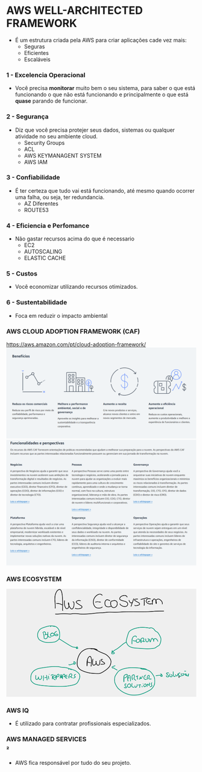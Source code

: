 # AWS WELL-ARCHITECTED FRAMEWORK
* É um estrutura criada pela AWS para criar aplicações cade vez mais:
  * Seguras
  * Eficientes
  * Escaláveis

### 1 - Excelencia Operacional
* Você precisa **monitorar** muito bem o seu sistema, para saber o que está funcionando
o que não está funcionando e principalmente o que está **quase** parando de funcionar.

### 2 - Segurança
* Diz que você precisa protejer seus dados, sistemas ou qualquer atividade no seu ambiente cloud.
  * Security Groups
  * ACL
  * AWS KEYMANAGENT SYSTEM
  * AWS IAM

### 3 - Confiabilidade
* É ter certeza que tudo vai está funcionando, até mesmo quando ocorrer uma falha, ou seja, ter redundancia.
  * AZ Diferentes
  * ROUTE53

### 4 - Eficiencia e Perfomance
* Não gastar recursos acima do que é necessario
  * EC2
  * AUTOSCALING
  * ELASTIC CACHE

### 5 - Custos
* Você economizar utilizando recursos otimizados.

### 6 - Sustentabilidade
* Foca em reduzir o impacto ambiental

### AWS CLOUD ADOPTION FRAMEWORK (CAF)
https://aws.amazon.com/pt/cloud-adoption-framework/
![img.png](img.png)
![img_1.png](img_1.png)

### AWS ECOSYSTEM
![img_2.png](img_2.png)

### AWS IQ
* É utilizado para contratar profissionais especializados.

### AWS MANAGED SERVICES $$$$²
* AWS fica responsável por tudo do seu projeto.